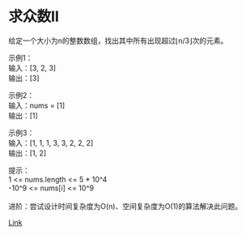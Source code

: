 <h1>求众数II</h1>

给定一个大小为n的整数数组，找出其中所有出现超过⌊n/3⌋次的元素。</br>

示例1：</br>
输入：[3, 2, 3]</br>
输出：[3]</br>

示例2：</br>
输入：nums = [1]</br>
输出：[1]</br>

示例3：</br>
输入：[1, 1, 1, 3, 3, 2, 2, 2]</br>
输出：[1, 2]</br>

提示：</br>
1 <= nums.length <= 5 * 10^4</br>
-10^9 <= nums[i] <= 10^9</br>
</br>
进阶：尝试设计时间复杂度为O(n)、空间复杂度为O(1)的算法解决此问题。</br>

[Link](https://leetcode-cn.com/problems/majority-element-ii/)